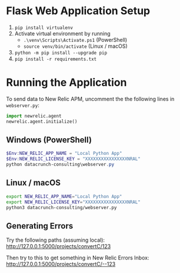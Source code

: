 # Flask Web Application Setup
1. `pip install virtualenv`
1. Activate virtual environment by running
    - `.\venv\Scripts\Activate.ps1` (PowerShell)
    - `source venv/bin/activate` (Linux / macOS)
1. `python -m pip install --upgrade pip`
1. `pip install -r requirements.txt`


# Running the Application
To send data to New Relic APM, uncomment the the following lines in `webserver.py`:
```python
import newrelic.agent
newrelic.agent.initialize()
```

## Windows (PowerShell)
```PowerShell
$Env:NEW_RELIC_APP_NAME = "Local Python App"
$Env:NEW_RELIC_LICENSE_KEY = "XXXXXXXXXXXXXXXXNRAL"
python datacrunch-consulting\webserver.py
```

## Linux / macOS
```bash
export NEW_RELIC_APP_NAME="Local Python App"
export NEW_RELIC_LICENSE_KEY="XXXXXXXXXXXXXXXXNRAL"
python3 datacrunch-consulting/webserver.py
```

## Generating Errors
Try the following paths (assuming local):
http://127.0.0.1:5000/projects/convertC/123

Then try to this to get something in New Relic Errors Inbox:
http://127.0.0.1:5000/projects/convertC/--123